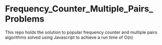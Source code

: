 # Frequency_Counter_Multiple_Pairs_Problems
This repo holds the solution to popular frequency counter and multiple pairs algorithms solved using Javascript to achieve a run time of O(n)
